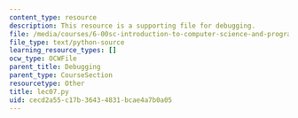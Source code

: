 ```yaml
---
content_type: resource
description: This resource is a supporting file for debugging.
file: /media/courses/6-00sc-introduction-to-computer-science-and-programming-spring-2011/cecd2a55c17b36434831bcae4a7b0a05_lec07.py
file_type: text/python-source
learning_resource_types: []
ocw_type: OCWFile
parent_title: Debugging
parent_type: CourseSection
resourcetype: Other
title: lec07.py
uid: cecd2a55-c17b-3643-4831-bcae4a7b0a05
---
```

